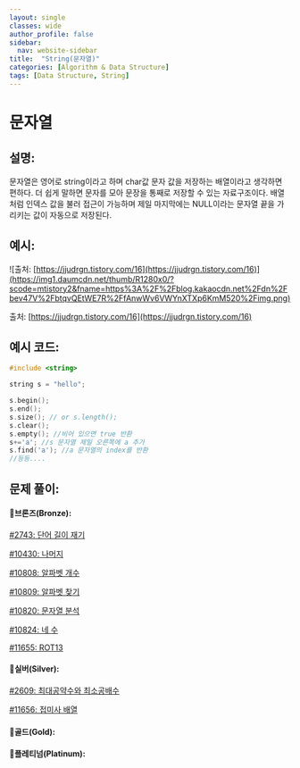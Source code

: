 ```yaml
---
layout: single
classes: wide
author_profile: false
sidebar:
  nav: website-sidebar
title:  "String(문자열)"
categories: [Algorithm & Data Structure]
tags: [Data Structure, String]
---
```

# 문자열

## 설명:

문자열은 영어로 string이라고 하며 char값 문자 값을 저장하는 배열이라고 생각하면 편하다. 더 쉽게 말하면 문자를 모아 문장을 통째로 저장할 수 있는 자료구조이다. 배열처럼 인덱스 값을 불러 접근이 가능하며 제일 마지막에는 NULL이라는 문자열 끝을 가리키는 값이 자동으로 저장된다.

## 예시:

![출처: [https://jjudrgn.tistory.com/16](https://jjudrgn.tistory.com/16)](https://img1.daumcdn.net/thumb/R1280x0/?scode=mtistory2&fname=https%3A%2F%2Fblog.kakaocdn.net%2Fdn%2Fbev47V%2FbtqvQEtWE7R%2FfAnwWv6VWYnXTXp6KmM520%2Fimg.png)

출처: [https://jjudrgn.tistory.com/16](https://jjudrgn.tistory.com/16)

## 예시 코드:

```cpp
#include <string>

string s = "hello";

s.begin();
s.end();
s.size(); // or s.length();
s.clear();
s.empty(); //비어 있으면 true 반환
s+='a'; //s 문자열 제일 오른쪽에 a 추가
s.find('a'); //a 문자열의 index를 반환
//등등....
```

## 문제 풀이:

#### 🥉브론즈(Bronze):

[#2743: 단어 길이 재기](%E1%84%86%E1%85%AE%E1%86%AB%E1%84%8C%E1%85%A1%E1%84%8B%E1%85%A7%E1%86%AF%20ef3270df6631430190cb3c6beb42f57f/#2743%20%E1%84%83%E1%85%A1%E1%86%AB%E1%84%8B%E1%85%A5%20%E1%84%80%E1%85%B5%E1%86%AF%E1%84%8B%E1%85%B5%20%E1%84%8C%E1%85%A2%E1%84%80%E1%85%B5%20b5d44a7aec0848c8b3ec0b2d895767e8.md)

[#10430: 나머지](%E1%84%86%E1%85%AE%E1%86%AB%E1%84%8C%E1%85%A1%E1%84%8B%E1%85%A7%E1%86%AF%20ef3270df6631430190cb3c6beb42f57f/#10430%20%E1%84%82%E1%85%A1%E1%84%86%E1%85%A5%E1%84%8C%E1%85%B5%2059501a274f5d46818c137cfef7a03f1b.md)

[#10808: 알파벳 개수](%E1%84%86%E1%85%AE%E1%86%AB%E1%84%8C%E1%85%A1%E1%84%8B%E1%85%A7%E1%86%AF%20ef3270df6631430190cb3c6beb42f57f/#10808%20%E1%84%8B%E1%85%A1%E1%86%AF%E1%84%91%E1%85%A1%E1%84%87%E1%85%A6%E1%86%BA%20%E1%84%80%E1%85%A2%E1%84%89%E1%85%AE%200e1fc5f8b3ad47ec9525b7e527ac97a1.md)

[#10809: 알파벳 찾기](%E1%84%86%E1%85%AE%E1%86%AB%E1%84%8C%E1%85%A1%E1%84%8B%E1%85%A7%E1%86%AF%20ef3270df6631430190cb3c6beb42f57f/#10809%20%E1%84%8B%E1%85%A1%E1%86%AF%E1%84%91%E1%85%A1%E1%84%87%E1%85%A6%E1%86%BA%20%E1%84%8E%E1%85%A1%E1%86%BD%E1%84%80%E1%85%B5%2077c00f16f66449a5ac29993c6b1b90a8.md)

[#10820: 문자열 분석](%E1%84%86%E1%85%AE%E1%86%AB%E1%84%8C%E1%85%A1%E1%84%8B%E1%85%A7%E1%86%AF%20ef3270df6631430190cb3c6beb42f57f/#10820%20%E1%84%86%E1%85%AE%E1%86%AB%E1%84%8C%E1%85%A1%E1%84%8B%E1%85%A7%E1%86%AF%20%E1%84%87%E1%85%AE%E1%86%AB%E1%84%89%E1%85%A5%E1%86%A8%20a6bcfd37a4c64a839e9794ca87f20ad6.md)

[#10824: 네 수](%E1%84%86%E1%85%AE%E1%86%AB%E1%84%8C%E1%85%A1%E1%84%8B%E1%85%A7%E1%86%AF%20ef3270df6631430190cb3c6beb42f57f/#10824%20%E1%84%82%E1%85%A6%20%E1%84%89%E1%85%AE%2069e8b414ea044b019387a491269cb308.md)

[#11655: ROT13](%E1%84%86%E1%85%AE%E1%86%AB%E1%84%8C%E1%85%A1%E1%84%8B%E1%85%A7%E1%86%AF%20ef3270df6631430190cb3c6beb42f57f/#11655%20ROT13%20832f6a49f7f841ef96ce9c324ea6c9a9.md)

#### 🥈실버(Silver):

[#2609: 최대공약수와 최소공배수](%E1%84%86%E1%85%AE%E1%86%AB%E1%84%8C%E1%85%A1%E1%84%8B%E1%85%A7%E1%86%AF%20ef3270df6631430190cb3c6beb42f57f/#2609%20%E1%84%8E%E1%85%AC%E1%84%83%E1%85%A2%E1%84%80%E1%85%A9%E1%86%BC%E1%84%8B%E1%85%A3%E1%86%A8%E1%84%89%E1%85%AE%E1%84%8B%E1%85%AA%20%E1%84%8E%E1%85%AC%E1%84%89%E1%85%A9%E1%84%80%E1%85%A9%E1%86%BC%E1%84%87%E1%85%A2%E1%84%89%E1%85%AE%200e5882b9ca534d0db24e4a8eef3521fe.md)

[#11656: 접미사 배열](%E1%84%86%E1%85%AE%E1%86%AB%E1%84%8C%E1%85%A1%E1%84%8B%E1%85%A7%E1%86%AF%20ef3270df6631430190cb3c6beb42f57f/#11656%20%E1%84%8C%E1%85%A5%E1%86%B8%E1%84%86%E1%85%B5%E1%84%89%E1%85%A1%20%E1%84%87%E1%85%A2%E1%84%8B%E1%85%A7%E1%86%AF%20e0a69803a08b4663bb83cbc810e92976.md)

#### 🥇골드(Gold):

#### 👑플레티넘(Platinum):
